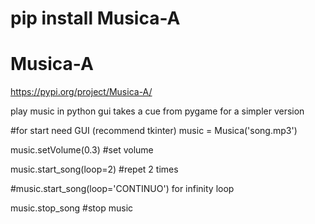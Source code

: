# pip install Musica-A


# Musica-A

https://pypi.org/project/Musica-A/

play music in python gui
takes a cue from pygame for a simpler version

#for start need GUI (recommend tkinter)
music = Musica('song.mp3')

music.setVolume(0.3) #set volume

music.start_song(loop=2) #repet 2 times

#music.start_song(loop='CONTINUO') for infinity loop


music.stop_song #stop music  
